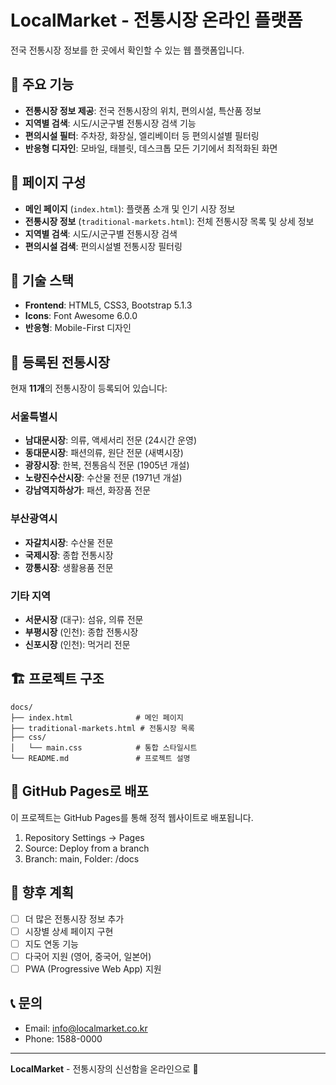 # LocalMarket - 전통시장 온라인 플랫폼

전국 전통시장 정보를 한 곳에서 확인할 수 있는 웹 플랫폼입니다.

## 🌟 주요 기능

- **전통시장 정보 제공**: 전국 전통시장의 위치, 편의시설, 특산품 정보
- **지역별 검색**: 시도/시군구별 전통시장 검색 기능
- **편의시설 필터**: 주차장, 화장실, 엘리베이터 등 편의시설별 필터링
- **반응형 디자인**: 모바일, 태블릿, 데스크톱 모든 기기에서 최적화된 화면

## 📱 페이지 구성

- **메인 페이지** (`index.html`): 플랫폼 소개 및 인기 시장 정보
- **전통시장 정보** (`traditional-markets.html`): 전체 전통시장 목록 및 상세 정보
- **지역별 검색**: 시도/시군구별 전통시장 검색
- **편의시설 검색**: 편의시설별 전통시장 필터링

## 🎨 기술 스택

- **Frontend**: HTML5, CSS3, Bootstrap 5.1.3
- **Icons**: Font Awesome 6.0.0
- **반응형**: Mobile-First 디자인

## 🏪 등록된 전통시장

현재 **11개**의 전통시장이 등록되어 있습니다:

### 서울특별시
- **남대문시장**: 의류, 액세서리 전문 (24시간 운영)
- **동대문시장**: 패션의류, 원단 전문 (새벽시장)
- **광장시장**: 한복, 전통음식 전문 (1905년 개설)
- **노량진수산시장**: 수산물 전문 (1971년 개설)
- **강남역지하상가**: 패션, 화장품 전문

### 부산광역시
- **자갈치시장**: 수산물 전문
- **국제시장**: 종합 전통시장
- **깡통시장**: 생활용품 전문

### 기타 지역
- **서문시장** (대구): 섬유, 의류 전문
- **부평시장** (인천): 종합 전통시장
- **신포시장** (인천): 먹거리 전문

## 🏗️ 프로젝트 구조

```
docs/
├── index.html              # 메인 페이지
├── traditional-markets.html # 전통시장 목록
├── css/
│   └── main.css            # 통합 스타일시트
└── README.md               # 프로젝트 설명
```

## 🚀 GitHub Pages로 배포

이 프로젝트는 GitHub Pages를 통해 정적 웹사이트로 배포됩니다.

1. Repository Settings → Pages
2. Source: Deploy from a branch
3. Branch: main, Folder: /docs

## 🎯 향후 계획

- [ ] 더 많은 전통시장 정보 추가
- [ ] 시장별 상세 페이지 구현
- [ ] 지도 연동 기능
- [ ] 다국어 지원 (영어, 중국어, 일본어)
- [ ] PWA (Progressive Web App) 지원

## 📞 문의

- Email: info@localmarket.co.kr
- Phone: 1588-0000

---

**LocalMarket** - 전통시장의 신선함을 온라인으로 🛒